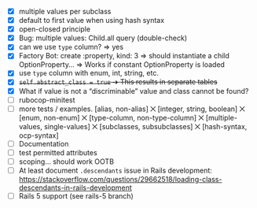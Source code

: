 - [x] multiple values per subclass
- [x] default to first value when using hash syntax
- [x] open-closed principle
- [x] Bug: multiple values: Child.all query (double-check)
- [x] can we use `type` column? => yes
- [x] Factory Bot: create :property, kind: 3 => should instantiate a child OptionProperty… => Works if constant OptionProperty is loaded
- [x] use `type` column with enum, int, string, etc.
- [x] ~~`self.abstract_class = true` ➔ This results in separate tables~~
- [x] What if value is not a “discriminable” value and class cannot be found?
- [ ] rubocop-minitest
- [ ] more tests / examples. [alias, non-alias] ⨉ [integer, string, boolean] ⨉ [enum, non-enum] ⨉ [type-column, non-type-column] ⨉ [multiple-values, single-values] ⨉ [subclasses, subsubclasses] ⨉ [hash-syntax, ocp-syntax]
- [ ] Documentation
- [ ] test permitted attributes
- [ ] scoping… should work OOTB
- [ ] At least document `.descendants` issue in Rails development: https://stackoverflow.com/questions/29662518/loading-class-descendants-in-rails-development
- [ ] Rails 5 support (see rails-5 branch)
